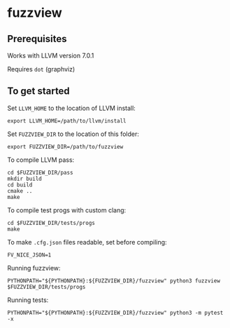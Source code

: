 # fuzzview

## Prerequisites

Works with LLVM version 7.0.1

Requires `dot` (graphviz)

## To get started

Set `LLVM_HOME` to the location of LLVM install:

```
export LLVM_HOME=/path/to/llvm/install
```

Set `FUZZVIEW_DIR` to the location of this folder:

```
export FUZZVIEW_DIR=/path/to/fuzzview
```

To compile LLVM pass:

```
cd $FUZZVIEW_DIR/pass
mkdir build
cd build
cmake ..
make
```

To compile test progs with custom clang:

```
cd $FUZZVIEW_DIR/tests/progs
make
```

To make `.cfg.json` files readable, set before compiling:

```
FV_NICE_JSON=1 
```

Running fuzzview:

```
PYTHONPATH="${PYTHONPATH}:${FUZZVIEW_DIR}/fuzzview" python3 fuzzview $FUZZVIEW_DIR/tests/progs
```

Running tests:

```
PYTHONPATH="${PYTHONPATH}:${FUZZVIEW_DIR}/fuzzview" python3 -m pytest -x
```
